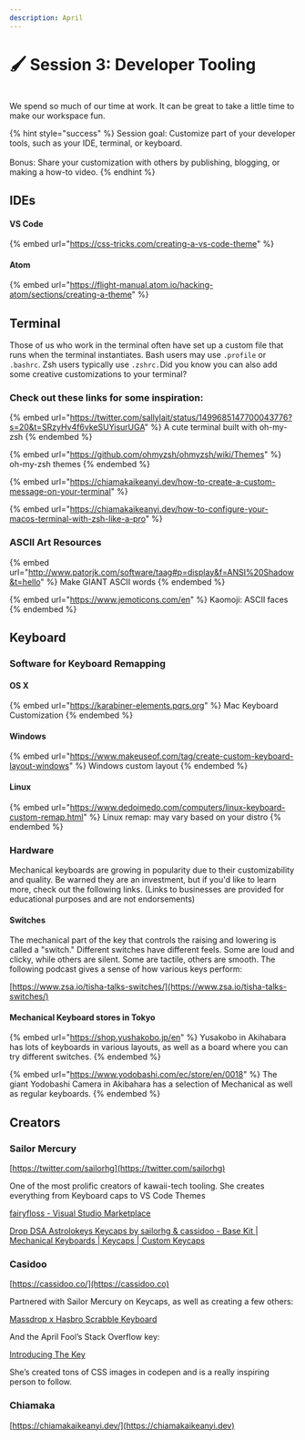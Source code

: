 ```yaml
---
description: April
---
```


# 🖌 Session 3: Developer Tooling

\
We spend so much of our time at work. It can be great to take a little time to make our workspace fun.

{% hint style="success" %}
Session goal: Customize part of your developer tools, such as your IDE, terminal, or keyboard.\
\
Bonus: Share your customization with others by publishing, blogging, or making a how-to video.
{% endhint %}



## IDEs

#### VS Code

{% embed url="https://css-tricks.com/creating-a-vs-code-theme" %}

#### Atom

{% embed url="https://flight-manual.atom.io/hacking-atom/sections/creating-a-theme" %}

## Terminal

Those of us who work in the terminal often have set up a custom file that runs when the terminal instantiates. Bash users may use `.profile` or `.bashrc`.  Zsh users typically use `.zshrc.`Did you know you can also add some creative customizations to your terminal?



### Check out these links for some inspiration:&#x20;

{% embed url="https://twitter.com/sallylait/status/1499685147700043776?s=20&t=SRzyHv4f6vkeSUYisurUGA" %}
A cute terminal built with oh-my-zsh
{% endembed %}

{% embed url="https://github.com/ohmyzsh/ohmyzsh/wiki/Themes" %}
oh-my-zsh themes
{% endembed %}

{% embed url="https://chiamakaikeanyi.dev/how-to-create-a-custom-message-on-your-terminal" %}

{% embed url="https://chiamakaikeanyi.dev/how-to-configure-your-macos-terminal-with-zsh-like-a-pro" %}

### ASCII Art Resources

{% embed url="http://www.patorjk.com/software/taag#p=display&f=ANSI%20Shadow&t=hello" %}
Make GIANT ASCII words
{% endembed %}

{% embed url="https://www.jemoticons.com/en" %}
Kaomoji: ASCII faces
{% endembed %}

## Keyboard

### Software for Keyboard Remapping

#### OS X

{% embed url="https://karabiner-elements.pqrs.org" %}
Mac Keyboard Customization
{% endembed %}

#### Windows

{% embed url="https://www.makeuseof.com/tag/create-custom-keyboard-layout-windows" %}
Windows custom layout
{% endembed %}

#### Linux

{% embed url="https://www.dedoimedo.com/computers/linux-keyboard-custom-remap.html" %}
Linux remap: may vary based on your distro
{% endembed %}

### Hardware

Mechanical keyboards are growing in popularity due to their customizability and quality. Be warned they are an investment, but if you'd like to learn more, check out the following links. (Links to businesses are provided for educational purposes and are not endorsements)

#### Switches

The mechanical part of the key that controls the raising and lowering is called a "switch." Different switches have different feels. Some are loud and clicky, while others are silent. Some are tactile, others are smooth. The following podcast gives a sense of how various keys perform:

[https://www.zsa.io/tisha-talks-switches/](https://www.zsa.io/tisha-talks-switches/)

#### Mechanical Keyboard stores in Tokyo

{% embed url="https://shop.yushakobo.jp/en" %}
Yusakobo in Akihabara has lots of keyboards in various layouts, as well as a board where you can try different switches.
{% endembed %}

{% embed url="https://www.yodobashi.com/ec/store/en/0018" %}
The giant Yodobashi Camera in Akibahara has a selection of Mechanical as well as regular keyboards.
{% endembed %}





## Creators

### Sailor Mercury

[https://twitter.com/sailorhg](https://twitter.com/sailorhg)

One of the most prolific creators of kawaii-tech tooling. She creates everything from Keyboard caps to VS Code Themes

[fairyfloss - Visual Studio Marketplace](https://marketplace.visualstudio.com/items?itemName=nopjmp.fairyfloss)

[Drop DSA Astrolokeys Keycaps by sailorhg & cassidoo - Base Kit | Mechanical Keyboards | Keycaps | Custom Keycaps](https://drop.com/buy/drop-dsa-astrolokeys-keycaps-by-sailorhg-and-cassidoo?defaultSelectionIds=963789)

### Casidoo

[https://cassidoo.co/](https://cassidoo.co)

Partnered with Sailor Mercury on Keycaps, as well as creating a few others:

[Massdrop x Hasbro Scrabble Keyboard](https://www.producthunt.com/posts/massdrop-x-hasbro-scrabble-keyboard)

And the April Fool’s Stack Overflow key:

[Introducing The Key](https://stackoverflow.blog/2021/03/31/the-key-copy-paste/)

She’s created tons of CSS images in codepen and is a really inspiring person to follow.



### Chiamaka

[https://chiamakaikeanyi.dev/](https://chiamakaikeanyi.dev)
